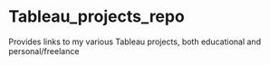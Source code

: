 # Tableau_projects_repo
Provides links to my various Tableau projects, both educational and personal/freelance

